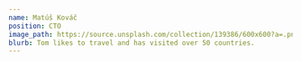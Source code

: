 ```yaml
---
name: Matúš Kováč
position: CTO
image_path: https://source.unsplash.com/collection/139386/600x600?a=.png
blurb: Tom likes to travel and has visited over 50 countries.
---
```

